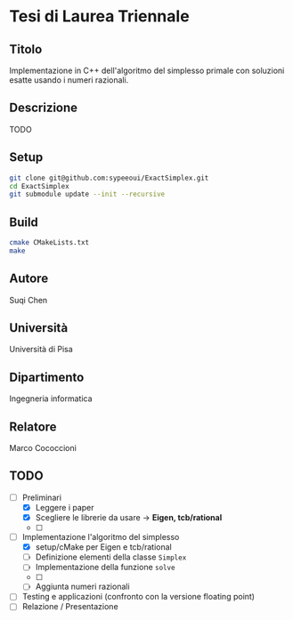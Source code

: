 # Tesi di Laurea Triennale

## Titolo

Implementazione in C++ dell'algoritmo del simplesso primale con soluzioni esatte usando i numeri razionali.

## Descrizione

TODO

## Setup

```bash
git clone git@github.com:sypeeoui/ExactSimplex.git
cd ExactSimplex
git submodule update --init --recursive
```

## Build

```bash
cmake CMakeLists.txt
make
```

## Autore

Suqi Chen

## Università

Università di Pisa

## Dipartimento

Ingegneria informatica

## Relatore

Marco Cococcioni

## TODO

- [ ] Preliminari
  - [X] Leggere i paper
  - [X] Scegliere le librerie da usare -> **Eigen, tcb/rational**
  - [ ] 
- [ ] Implementazione l'algoritmo del simplesso
  - [X] setup/cMake per Eigen e tcb/rational
  - [ ] Definizione elementi della classe `Simplex`
  - [ ] Implementazione della funzione `solve`
  - [ ] 
  - [ ] Aggiunta numeri razionali
- [ ] Testing e applicazioni (confronto con la versione floating point)
- [ ] Relazione / Presentazione
